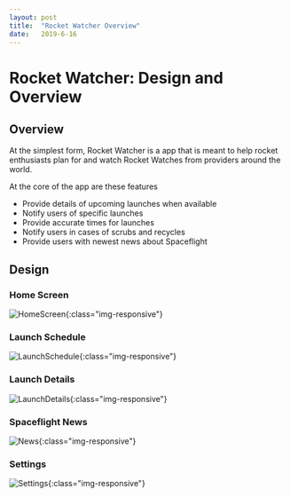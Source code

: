 ```yaml
---
layout: post
title:  "Rocket Watcher Overview"
date:   2019-6-16
---
```

# Rocket Watcher: Design and Overview

## Overview

At the simplest form, Rocket Watcher is a app that is meant to help rocket enthusiasts plan for and watch Rocket Watches from providers around the world.

At the core of the app are these features

* Provide details of upcoming launches when available
* Notify users of specific launches
* Provide accurate times for launches
* Notify users in cases of scrubs and recycles
* Provide users with newest news about Spaceflight


## Design
### Home Screen
![HomeScreen](/assets/images/2019/6/27/Home-Screen.png){:class="img-responsive"}
### Launch Schedule
![LaunchSchedule](/assets/images/2019/6/27/Launch-Schedule.png){:class="img-responsive"}
### Launch Details
![LaunchDetails](/assets/images/2019/6/27/Launch-Details.png){:class="img-responsive"}
### Spaceflight News
![News](/assets/images/2019/6/27/Spaceflight-News.png){:class="img-responsive"}
### Settings
![Settings](/assets/images/2019/6/27/Settings.png){:class="img-responsive"}

<!-- %enddocs -->